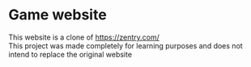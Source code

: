 # Game website

This website is a clone of https://zentry.com/<br>
This project was made completely for learning purposes and does not intend to replace the original website 

